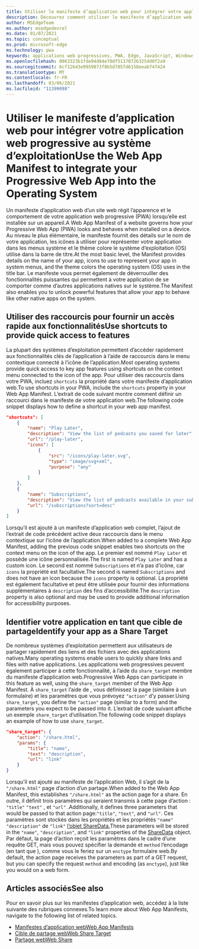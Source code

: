 ```yaml
---
title: Utiliser le manifeste d’application web pour intégrer votre application web progressive au système d’exploitation
description: Découvrez comment utiliser le manifeste d’application web pour intégrer votre application Web progressive à votre système d’exploitation.
author: MSEdgeTeam
ms.author: msedgedevrel
ms.date: 01/07/2021
ms.topic: conceptual
ms.prod: microsoft-edge
ms.technology: pwa
keywords: applications web progressives, PWA, Edge, JavaScript, Windows, UWP, Microsoft Store
ms.openlocfilehash: 0063323b1fde94d84e70df51170726325dd0f2a9
ms.sourcegitcommit: 6cf12643e9959873f8b5d785fd6158eeab74f424
ms.translationtype: MT
ms.contentlocale: fr-FR
ms.lasthandoff: 03/06/2021
ms.locfileid: "11399098"
---
```

# <a name="use-the-web-app-manifest-to-integrate-your-progressive-web-app-into-the-operating-system"></a><span data-ttu-id="f9f10-104">Utiliser le manifeste d’application web pour intégrer votre application web progressive au système d’exploitation</span><span class="sxs-lookup"><span data-stu-id="f9f10-104">Use the Web App Manifest to integrate your Progressive Web App into the Operating System</span></span>

<span data-ttu-id="f9f10-105">Un manifeste d’application web d’un site web régit l’apparence et le comportement de votre application web progressive \(PWA\) lorsqu’elle est installée sur un appareil.</span><span class="sxs-lookup"><span data-stu-id="f9f10-105">A Web App Manifest of a website governs how your Progressive Web App \(PWA\) looks and behaves when installed on a device.</span></span>  <span data-ttu-id="f9f10-106">Au niveau le plus élémentaire, le manifeste fournit des détails sur le nom de votre application, les icônes à utiliser pour représenter votre application dans les menus système et le thème colore le système d’exploitation \(OS\) utilise dans la barre de titre.</span><span class="sxs-lookup"><span data-stu-id="f9f10-106">At the most basic level, the Manifest provides details on the name of your app, icons to use to represent your app in system menus, and the theme colors the operating system \(OS\) uses in the title bar.</span></span>  <span data-ttu-id="f9f10-107">Le manifeste vous permet également de déverrouiller des fonctionnalités puissantes qui permettent à votre application de se comporter comme d’autres applications natives sur le système.</span><span class="sxs-lookup"><span data-stu-id="f9f10-107">The Manifest also enables you to unlock powerful features that allow your app to behave like other native apps on the system.</span></span>  

## <a name="use-shortcuts-to-provide-quick-access-to-features"></a><span data-ttu-id="f9f10-108">Utiliser des raccourcis pour fournir un accès rapide aux fonctionnalités</span><span class="sxs-lookup"><span data-stu-id="f9f10-108">Use shortcuts to provide quick access to features</span></span>  

<span data-ttu-id="f9f10-109">La plupart des systèmes d’exploitation permettent d’accéder rapidement aux fonctionnalités clés de l’application à l’aide de raccourcis dans le menu contextique connecté à l’icône de l’application.</span><span class="sxs-lookup"><span data-stu-id="f9f10-109">Most operating systems provide quick access to key app features using shortcuts on the context menu connected to the icon of the app.</span></span>  <span data-ttu-id="f9f10-110">Pour utiliser des raccourcis dans votre PWA, incluez `shortcuts` la propriété dans votre manifeste d’application web.</span><span class="sxs-lookup"><span data-stu-id="f9f10-110">To use shortcuts in your PWA, include the `shortcuts` property in your Web App Manifest.</span></span>  <span data-ttu-id="f9f10-111">L’extrait de code suivant montre comment définir un raccourci dans le manifeste de votre application web.</span><span class="sxs-lookup"><span data-stu-id="f9f10-111">The following code snippet displays how to define a shortcut in your web app manifest.</span></span>  

```json
"shortcuts": [
    {
        "name": "Play Later",
        "description": "View the list of podcasts you saved for later",
        "url": "/play-later",
        "icons": [
            {
                "src": "/icons/play-later.svg",
                "type": "image/svg+xml",
                "purpose": "any"
            }
        ]
    },
    {
        "name": "Subscriptions",
        "description": "View the list of podcasts available in your subscription",
        "url": "/subscriptions?sort=desc"
    }
]
```  

<span data-ttu-id="f9f10-112">Lorsqu’il est ajouté à un manifeste d’application web complet, l’ajout de l’extrait de code précédent active deux raccourcis dans le menu contextique sur l’icône de l’application.</span><span class="sxs-lookup"><span data-stu-id="f9f10-112">When added to a complete Web App Manifest, adding the previous code snippet enables two shortcuts on the context menu on the icon of the app.</span></span>  <span data-ttu-id="f9f10-113">Le premier est nommé `Play Later` et possède une icône personnalisée.</span><span class="sxs-lookup"><span data-stu-id="f9f10-113">The first is named `Play Later` and has a custom icon.</span></span>  <span data-ttu-id="f9f10-114">Le second est nommé `Subscriptions` et n’a pas d’icône, car `icons` la propriété est facultative.</span><span class="sxs-lookup"><span data-stu-id="f9f10-114">The second is named `Subscriptions` and does not have an icon because the `icons` property is optional.</span></span>  <span data-ttu-id="f9f10-115">La propriété est également facultative et peut être utilisée pour fournir des informations supplémentaires à `description` des fins d’accessibilité.</span><span class="sxs-lookup"><span data-stu-id="f9f10-115">The `description` property is also optional and may be used to provide additional information for accessibility purposes.</span></span>  

## <a name="identify-your-app-as-a-share-target"></a><span data-ttu-id="f9f10-116">Identifier votre application en tant que cible de partage</span><span class="sxs-lookup"><span data-stu-id="f9f10-116">Identify your app as a Share Target</span></span>

<span data-ttu-id="f9f10-117">De nombreux systèmes d’exploitation permettent aux utilisateurs de partager rapidement des liens et des fichiers avec des applications natives.</span><span class="sxs-lookup"><span data-stu-id="f9f10-117">Many operating systems enable users to quickly share links and files with native applications.</span></span> <span data-ttu-id="f9f10-118">Les applications web progressives peuvent également participer à cette fonctionnalité, à l’aide du `share_target` membre du manifeste d’application web.</span><span class="sxs-lookup"><span data-stu-id="f9f10-118">Progressive Web Apps can participate in this feature as well, using the `share_target` member of the Web App Manifest.</span></span>  <span data-ttu-id="f9f10-119">À `share_target` l’aide de , vous définissez la page \(similaire à un formulaire\) et les paramètres que vous prévoyez `"action"` d’y passer.</span><span class="sxs-lookup"><span data-stu-id="f9f10-119">Using `share_target`, you define the `"action"` page \(similar to a form\) and the parameters you expect to be passed into it.</span></span>  <span data-ttu-id="f9f10-120">L’extrait de code suivant affiche un exemple `share_target` d’utilisation.</span><span class="sxs-lookup"><span data-stu-id="f9f10-120">The following code snippet displays an example of how to use `share_target`.</span></span>

```json
"share_target": {
    "action": "/share.html",
    "params": {
        "title": "name",
        "text": "description",
        "url": "link"
    }
}
```

<span data-ttu-id="f9f10-121">Lorsqu’il est ajouté au manifeste de l’application Web, il s’agit de la `"/share.html"` page d’action d’un partage.</span><span class="sxs-lookup"><span data-stu-id="f9f10-121">When added to the Web App Manifest, this establishes `"/share.html"` as the action page for a share.</span></span> <span data-ttu-id="f9f10-122">En outre, il définit trois paramètres qui seraient transmis à cette page d’action : `"title"` `"text"` , et `"url"` .</span><span class="sxs-lookup"><span data-stu-id="f9f10-122">Additionally, it defines three parameters that would be passed to that action page:`"title"`, `"text"`, and `"url"`.</span></span>  <span data-ttu-id="f9f10-123">Ces paramètres sont stockés dans les propriétés et les propriétés `"name"` `"description"` de `"link"` [l’objet ShareData.][GitHubWicgWebShareDomSharedata]</span><span class="sxs-lookup"><span data-stu-id="f9f10-123">These parameters will be stored in the `"name"`, `"description"`, and `"link"` properties of the [ShareData][GitHubWicgWebShareDomSharedata] object.</span></span>  <span data-ttu-id="f9f10-124">Par défaut, la page d’action reçoit les paramètres dans le cadre d’une requête GET, mais vous pouvez spécifier la demande et `method` l’encodage \(en tant que \), comme vous le feriez sur un `enctype` formulaire web.</span><span class="sxs-lookup"><span data-stu-id="f9f10-124">By default, the action page receives the parameters as part of a GET request, but you can specify the request `method` and encoding \(as `enctype`\), just like you would on a web form.</span></span>

## <a name="see-also"></a><span data-ttu-id="f9f10-125">Articles associés</span><span class="sxs-lookup"><span data-stu-id="f9f10-125">See also</span></span>  

<span data-ttu-id="f9f10-126">Pour en savoir plus sur les manifestes d’application web, accédez à la liste suivante des rubriques connexes.</span><span class="sxs-lookup"><span data-stu-id="f9f10-126">To learn more about Web App Manifests, navigate to the following list of related topics.</span></span>  

*   [<span data-ttu-id="f9f10-127">Manifestes d’application web</span><span class="sxs-lookup"><span data-stu-id="f9f10-127">Web App Manifests</span></span>][MDNWebAppManifests]  
*   [<span data-ttu-id="f9f10-128">Cible de partage web</span><span class="sxs-lookup"><span data-stu-id="f9f10-128">Web Share Target</span></span>][GitHubWicgWebShareTarget]
*   [<span data-ttu-id="f9f10-129">Partage web</span><span class="sxs-lookup"><span data-stu-id="f9f10-129">Web Share</span></span>][GithubW3cWebShare]
    
<!-- links -->  

[MDNWebAppManifests]: https://developer.mozilla.org/docs/Web/Manifest "Manifestes d’application web | MDN"  

[GitHubWicgWebShareTarget]: https://wicg.github.io/web-share-target "Web Share Target API | WICG"
[GitHubWicgWebShareDomSharedata]: https://wicg.github.io/web-share#dom-sharedata "Dictionnaire ShareData - Api de partage web | WICG"  

[GithubW3cWebShare]: https://w3c.github.io/web-share/ "Web Share API | WICG"
